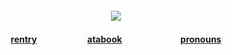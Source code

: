 
<h4 align="center">

![](https://files.catbox.moe/wlcbns.jpeg)

</h4>
<h4 align="center">
  
[rentry](https://rentry.co/antlerqueen)ㅤㅤㅤ ㅤㅤㅤ[atabook](https://antlerqueen.atabook.org/)ㅤㅤㅤㅤ ㅤㅤㅤ[pronouns](https://pronouns.cc/@antlerqueen)

</h4> 
</p>
